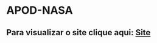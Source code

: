 # APOD-NASA
## Para visualizar o site clique aqui:   [Site](https://htmlpreview.github.io/?https://luana-developer.github.io/APOD-NASA/Nasa.html) 

